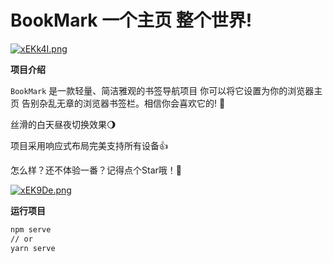 # BookMark 一个主页 整个世界!
[![xEKk4I.png](https://s1.ax1x.com/2022/09/25/xEKk4I.png)](https://imgse.com/i/xEKk4I)

<b>项目介绍</b>

`BookMark` 是一款轻量、简洁雅观的书签导航项目 你可以将它设置为你的浏览器主页 告别杂乱无章的浏览器书签栏。相信你会喜欢它的! 🎉

丝滑的白天昼夜切换效果🌖

项目采用响应式布局完美支持所有设备👍

怎么样？还不体验一番？记得点个Star哦！🌹

[![xEK9De.png](https://s1.ax1x.com/2022/09/25/xEK9De.png)](https://imgse.com/i/xEK9De)

**运行项目**

```bash
npm serve
// or
yarn serve
```

